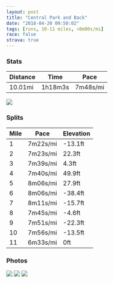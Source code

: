 ```yaml
---
layout: post
title: "Central Park and Back"
date: "2018-04-20 09:50:02"
tags: [runs, 10-11 miles, <8m00s/mi]
race: false
strava: true
---
```


### Stats

| Distance | Time | Pace |
|----------|------|------|
|10.01mi|1h18m3s|7m48s/mi|

<img src='https://maps.googleapis.com/maps/api/staticmap?maptype=roadmap&path=enc:yvrwF|gqbMhAeDq@qA}`DquBmE`K}Bk@iDjGgBiAyC|EmF]{GxTcEYiBnDqEJ}E_ByN{S_F}AoGt@wFkIaOsDkQmNwDsRwGyFoSyKkKq@kAhB~@xJiBlH~BzGjAbQ`VfGlJzLzIv@bVn[lI[hDjBbDyFVgE`R`GdGiFnFdDzKqBtKlFzHYrVrSvYlMtEpHzIjDny@zk@p^tG`CuE`Bj@tAaBnI_Y}@wC`A@&key=AIzaSyC1MId7bFpkLXNAaYhBSTb8jLyiSqzbDtM&size=800x800&markers=color:yellow|label:S|40.73341,-73.98543&markers=color:green|label:F|40.73399000000003,-73.98395999999998'>

### Splits

| Mile | Pace | Elevation |
|------|------|-----------|
|1|7m22s/mi|-13.1ft|
|2|7m23s/mi|22.3ft|
|3|7m39s/mi|4.3ft|
|4|7m40s/mi|49.9ft|
|5|8m06s/mi|27.9ft|
|6|8m06s/mi|-38.4ft|
|7|8m11s/mi|-15.7ft|
|8|7m45s/mi|-4.6ft|
|9|7m51s/mi|-22.3ft|
|10|7m56s/mi|-13.5ft|
|11|6m33s/mi|0ft|

### Photos
<img src='https://dgtzuqphqg23d.cloudfront.net/y5o08H2ivNfQALxquqSDi2GQsboY4tl3aUuJv2RZUz8-576x768.jpg'>

<img src='https://dgtzuqphqg23d.cloudfront.net/j1TDgyqf1SjysHv3togvnIxz4zSIqZd1iIe5YsD4CUE-768x501.jpg'>

<img src='https://dgtzuqphqg23d.cloudfront.net/AKXYbyq43y1D0MQ5Ms-KObCIaVO1-1vXVYbGX_kAY18-756x768.jpg'>
